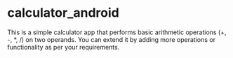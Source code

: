 # calculator_android
This is a simple calculator app that performs basic arithmetic operations (+, -, *, /) on two operands. You can extend it by adding more operations or functionality as per your requirements.
